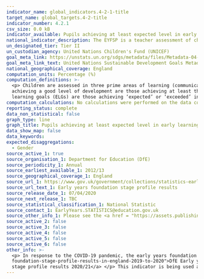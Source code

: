 ```yaml
---
indicator_name: global_indicators.4-2-1-title
target_name: global_targets.4-2-title
indicator_number: 4.2.1
csv_size: 0.0 kB
indicator_available: Pupils achieving at least expected level in early learning goals as specified by the United Kingdom early years foundation stage profile (EYFSP).
national_indicator_description: The EYFSP is a teacher assessment of children’s development at the end of the early years foundation stage (the end of the academic year in which the child turns five years old – this is typically at the end of the Reception year).
un_designated_tier: Tier II
un_custodian_agency: United Nations Children's Fund (UNICEF)
goal_meta_link: https://unstats.un.org/sdgs/metadata/files/Metadata-04-02-01.pdf
goal_meta_link_text: United Nations Sustainable Development Goals Metadata (PDF 4.0 MB)
national_geographical_coverage: England
computation_units: Percentage (%)
computation_definitions: >-
  <p> Children are assessed in three prime areas of learning (communication and language, physical development and personal and social emotional development) and four specific areas of learning (expressive arts and design, literacy, mathematics, understanding the world). </p> <p> Children
  achieving a good level of development are those achieving at least the expected level within communication and language, physical development, personal and social emotional development, literacy and mathematics. </p> <p> Children achieving at least the expected level across all early
  learning goals (ELGs) are those achieving ‘expected’ or ‘exceeded’ in all 17 ELGs. </p>
computation_calculations: No calculations were performed on the data collected from this source. For more information please visit the source website.
reporting_status: complete
data_non_statistical: false
graph_type: line
graph_title: Pupils achieving at least expected level in early learning goals
data_show_map: false
data_keywords:
expected_disaggregations:
  - Gender
source_active_1: true
source_organisation_1: Department for Education (DfE)
source_periodicity_1: Annual
source_earliest_available_1: 2012/13
source_geographical_coverage_1: England
source_url_1: https://www.gov.uk/government/collections/statistics-early-years-foundation-stage-profile
source_url_text_1: Early years foundation stage profile results
source_release_date_1: 07/04/2020
source_next_release_1: TBC
source_statistical_classification_1: National Statistic
source_contact_1: EarlyYears.STATISTICS@education.gov.uk
source_other_info_1: Please see the <a href = "https://assets.publishing.service.gov.uk/government/uploads/system/uploads/attachment_data/file/839566/EYFSP_2019_Technical_document.pdf">EYFSP 2019 Technical Document</a>
source_active_2: false
source_active_3: false
source_active_4: false
source_active_5: false
source_active_6: false
other_info: >-
  <p> In response to the COVID-19 pandemic, the early years foundation stage profile results in England 2019 to 2020 and 2020 to 2021 publications have been cancelled. For further information please visit <a href = "https://www.gov.uk/government/statistics/announcements/early-years-
  foundation-stage-profile-results-in-england-2019-to-2020">DfE Early years founation stage profile results 2019/20</a> and <a href = "https://www.gov.uk/government/statistics/announcements/early-years-foundation-stage-profile-results-in-england-2020-to-2021">DfE Early years founation
  stage profile results 2020/21</a> </p> This indicator is being used as an approximation of the UN SDG Indicator. Where possible, we will work to identify or develop UK data to meet the global indicator specification. This indicator has been identified in collaboration with topic experts.
---
```

